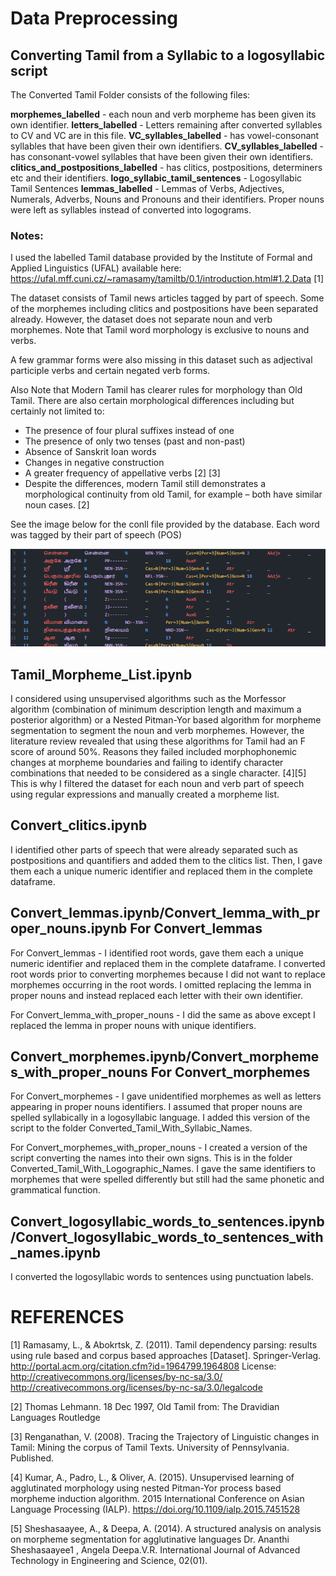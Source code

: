 # Data Preprocessing
## Converting Tamil from a Syllabic to a logosyllabic script

The Converted Tamil Folder consists of the following files:

<strong>morphemes_labelled</strong> - each noun and verb morpheme has been given its own identifier.
<strong>letters_labelled</strong> - Letters remaining after converted syllables to CV and VC are in this file.
<strong>VC_syllables_labelled</strong> - has vowel-consonant syllables that have been given their own identifiers.
<strong>CV_syllables_labelled</strong> - has consonant-vowel syllables that have been given their own identifiers.
<strong>clitics_and_postpositions_labelled</strong> - has clitics, postpositions, determiners etc and their identifiers.
<strong>logo_syllabic_tamil_sentences</strong> - Logosyllabic Tamil Sentences
<strong>lemmas_labelled</strong> - Lemmas of Verbs, Adjectives, Numerals, Adverbs, Nouns and Pronouns and their identifiers. Proper nouns were left as syllables instead of converted into logograms.

### Notes:

I used the labelled Tamil database provided by the Institute of Formal and Applied Linguistics (UFAL) available here: https://ufal.mff.cuni.cz/~ramasamy/tamiltb/0.1/introduction.html#1.2.Data [1]

The dataset consists of Tamil news articles tagged by part of speech. Some of the morphemes including clitics and postpositions have been separated already. However, the dataset does not separate noun and verb morphemes. Note that Tamil word morphology is exclusive to nouns and verbs.

A few grammar forms were also missing in this dataset such as adjectival participle verbs and certain negated verb forms.

Also Note that Modern Tamil has clearer rules for morphology than Old Tamil. There are also certain morphological differences including but certainly not limited to:
 - The presence of four plural suffixes instead of one
 - The presence of only two tenses (past and non-past)
 - Absence of Sanskrit loan words
 - Changes in negative construction
 - A greater frequency of appellative verbs [2] [3]
 - Despite the differences, modern Tamil still demonstrates a morphological continuity from old Tamil, for example – both have similar noun cases. [2]
 
  See the image below for the conll file provided by the database. Each word was tagged by their part of speech (POS)

<img src = "https://github.com/Kee2u/Deciphering_the_Indus_Valley_Script/blob/main/Preprocessing/Pictures/Tamil_data.png?raw=true">

## Tamil_Morpheme_List.ipynb
I considered using unsupervised algorithms such as the Morfessor algorithm (combination of minimum description length and maximum a posterior algorithm) or a Nested Pitman-Yor based algorithm for morpheme segmentation to segment the noun and verb morphemes. However, the literature review revealed that using these algorithms for Tamil had an F score of around 50%. Reasons they failed included morphophonemic changes at morpheme boundaries and failing to identify character combinations that needed to be considered as a single character. [4][5] This is why I filtered the dataset for each noun and verb part of speech using regular expressions and manually created a morpheme list.

## Convert_clitics.ipynb 
I identified other parts of speech that were already separated such as postpositions and quantifiers and added them to the clitics list. Then, I gave them each a unique numeric identifier and replaced them in the complete dataframe.

## Convert_lemmas.ipynb/Convert_lemma_with_proper_nouns.ipynb For Convert_lemmas 
For Convert_lemmas -  I identified root words, gave them each a unique numeric identifier and replaced them in the complete dataframe. I converted root words prior to converting morphemes because I did not want to replace morphemes occurring in the root words. I omitted replacing the lemma in proper nouns and instead replaced each letter with their own identifier.

For Convert_lemma_with_proper_nouns - I did the same as above except I replaced the lemma in proper nouns with unique identifiers.

## Convert_morphemes.ipynb/Convert_morphemes_with_proper_nouns For Convert_morphemes 
For Convert_morphemes - I gave unidentified morphemes as well as letters appearing in proper nouns identifiers. I assumed that proper nouns are spelled syllabically in a logosyllabic language. I added this version of the script to the folder Converted_Tamil_With_Syllabic_Names.

For Convert_morphemes_with_proper_nouns - I created a version of the script converting the names into their own signs. This is in the folder Converted_Tamil_With_Logographic_Names. I gave the same identifiers to morphemes that were spelled differently but still had the same phonetic and grammatical function.

## Convert_logosyllabic_words_to_sentences.ipynb/Convert_logosyllabic_words_to_sentences_with_names.ipynb 
I converted the logosyllabic words to sentences using punctuation labels.

# REFERENCES
[1] Ramasamy, L., & Abokrtsk, Z. (2011). Tamil dependency parsing: results using rule based and corpus based approaches [Dataset]. Springer-Verlag. http://portal.acm.org/citation.cfm?id=1964799.1964808 License: http://creativecommons.org/licenses/by-nc-sa/3.0/ http://creativecommons.org/licenses/by-nc-sa/3.0/legalcode

[2] Thomas Lehmann. 18 Dec 1997, Old Tamil from: The Dravidian Languages Routledge

[3] Renganathan, V. (2008). Tracing the Trajectory of Linguistic changes in Tamil: Mining the corpus of Tamil Texts. University of Pennsylvania. Published.

[4] Kumar, A., Padro, L., & Oliver, A. (2015). Unsupervised learning of agglutinated morphology using nested Pitman-Yor process based morpheme induction algorithm. 2015 International Conference on Asian Language Processing (IALP). https://doi.org/10.1109/ialp.2015.7451528

[5] Sheshasaayee, A., & Deepa, A. (2014). A structured analysis on analysis on morpheme segmentation for agglutinative languages Dr. Ananthi Sheshasaayee1 , Angela Deepa.V.R. International Journal of Advanced Technology in Engineering and Science, 02(01).
